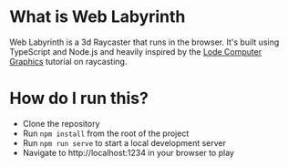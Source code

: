 # What is Web Labyrinth
Web Labyrinth is a 3d Raycaster that runs in the browser. It's built using TypeScript and Node.js and heavily inspired by the [Lode Computer Graphics](https://lodev.org/cgtutor/raycasting.html) tutorial on raycasting.

# How do I run this?
- Clone the repository
- Run `npm install` from the root of the project
- Run `npm run serve` to start a local development server
- Navigate to http://localhost:1234 in your browser to play

